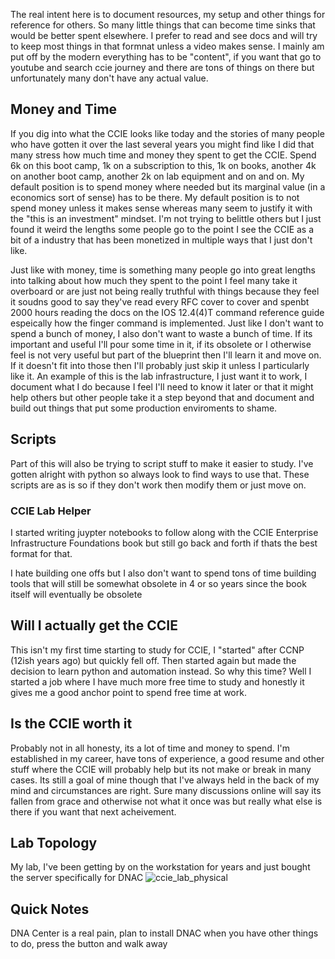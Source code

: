 The real intent here is to document resources, my setup and other things for reference for others. So many little things that can become time sinks that would be better spent elsewhere. I prefer to read and see docs and will try to keep most things in that formnat unless a video makes sense. I mainly am put off by the modern everything has to be "content", if you want that go to youtube and search ccie journey and there are tons of things on there but unfortunately many don't have any actual value. 

## Money and Time
If you dig into what the CCIE looks like today and the stories of many people who have gotten it over the last several years you might find like I did that many stress how much time and money they spent to get the CCIE. Spend 6k on this boot camp, 1k on a subscription to this, 1k on books, another 4k on another boot camp, another 2k on lab equipment and on and on. My default position is to spend money where needed but its marginal value (in a economics sort of sense) has to be there. My default position is to not spend money unless it makes sense whereas many seem to justify it with the "this is an investment" mindset. I'm not trying to belittle others but I just found it weird the lengths some people go to the point I see the CCIE as a bit of a industry that has been monetized in multiple ways that I just don't like.

Just like with money, time is something many people go into great lengths into talking about how much they spent to the point I feel many take it overboard or are just not being really truthful with things because they feel it soudns good to say they've read every RFC cover to cover and spenbt 2000 hours reading the docs on the IOS 12.4(4)T command reference guide espeically how the finger command is implemented. Just like I don't want to spend a bunch of money, I also don't want to waste a bunch of time. If its important and useful I'll pour some time in it, if its obsolete or I otherwise feel is not very useful but part of the blueprint then I'll learn it and move on. If it doesn't fit into those then I'll probably just skip it unless I particularly like it. An example of this is the lab infrastructure, I just want it to work, I document what I do because I feel I'll need to know it later or that it might help others but other people take it a step beyond that and document and build out things that put some production enviroments to shame.

## Scripts
Part of this will also be trying to script stuff to make it easier to study. I've gotten alright with python so always look to find ways to use that. These scripts are as is so if they don't work then modify them or just move on. 

### CCIE Lab Helper
I started writing juypter notebooks to follow along with the CCIE Enterprise Infrastructure Foundations book but still go back and forth if thats the best format for that. 

I hate building one offs but I also don't want to spend tons of time building tools that will still be somewhat obsolete in 4 or so years since the book itself will eventually be obsolete 

## Will I actually get the CCIE 
This isn't my first time starting to study for CCIE, I "started" after CCNP (12ish years ago) but quickly fell off. Then started again but made the decision to learn python and automation instead. So why this time? Well I started a job where I have much more free time to study and honestly it gives me a good anchor point to spend free time at work.  

## Is the CCIE worth it
Probably not in all honesty, its a lot of time and money to spend. I'm established in my career, have tons of experience, a good resume and other stuff where the CCIE will probably help but its not make or break in many cases. Its still a goal of mine though that I've always held in the back of my mind and circumstances are right. Sure many discussions online will say its fallen from grace and otherwise not what it once was but really what else is there if you want that next acheivement. 

## Lab Topology 
My lab, I've been getting by on the workstation for years and just bought the server specifically for DNAC
![ccie_lab_physical](https://github.com/jpotts15/poor_lazy_ccie_journey/assets/110405079/adcc27bc-c6eb-47a3-8f5e-7ba3f2322f19)

## Quick Notes
DNA Center is a real pain, plan to install DNAC when you have other things to do, press the button and walk away
